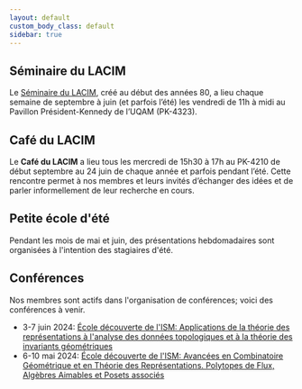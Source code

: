 ```yaml
---
layout: default
custom_body_class: default
sidebar: true
---
```


## Séminaire du LACIM

Le [Séminaire du LACIM](seminaire.html), créé au début des années 80, a lieu
chaque semaine de septembre à juin (et parfois l’été) les vendredi de 11h
à midi au Pavillon Président-Kennedy de l’UQAM (PK-4323).

## Café du LACIM

Le **Café du LACIM** a lieu tous les mercredi de 15h30 à 17h au PK-4210 de début
septembre au 24 juin de chaque année et parfois pendant l’été. Cette rencontre
permet à nos membres et leurs invités d’échanger des idées et de parler
informellement de leur recherche en cours.

## Petite école d'été

Pendant les mois de mai et juin, des présentations hebdomadaires sont organisées
à l'intention des stagiaires d'été.

## Conférences

Nos membres sont actifs dans l'organisation de conférences;
voici des conférences à venir.

- 3-7 juin 2024: [École découverte de l'ISM: Applications de la théorie des représentations à l'analyse des données topologiques et à la théorie des invariants géométriques](https://sites.google.com/view/montreal-rep-summer-school2024/)
- 6-10 mai 2024: [École découverte de l'ISM: Avancées en Combinatoire Géométrique et en Théorie des Représentations. Polytopes de Flux, Algèbres Aimables et Posets associés](http://ism.uqam.ca/flow/fr/index.html)
